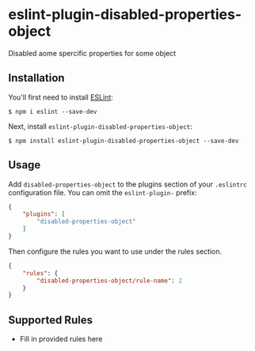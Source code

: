 # eslint-plugin-disabled-properties-object

Disabled aome spercific properties for some object

## Installation

You'll first need to install [ESLint](http://eslint.org):

```
$ npm i eslint --save-dev
```

Next, install `eslint-plugin-disabled-properties-object`:

```
$ npm install eslint-plugin-disabled-properties-object --save-dev
```


## Usage

Add `disabled-properties-object` to the plugins section of your `.eslintrc` configuration file. You can omit the `eslint-plugin-` prefix:

```json
{
    "plugins": [
        "disabled-properties-object"
    ]
}
```


Then configure the rules you want to use under the rules section.

```json
{
    "rules": {
        "disabled-properties-object/rule-name": 2
    }
}
```

## Supported Rules

* Fill in provided rules here






